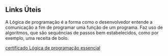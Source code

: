## Links Úteis

A Lógica de programação é a forma como o desenvolvedor entende a comunicação a fim de programar uma função de um programa. Faz uso de algoritmos, que são sequências de passos bem estabelecidos, como por exemplo, uma receita de bolo.


[certificado Lógica de programação essencial](https://certificates.digitalinnovation.one/873F9398)
